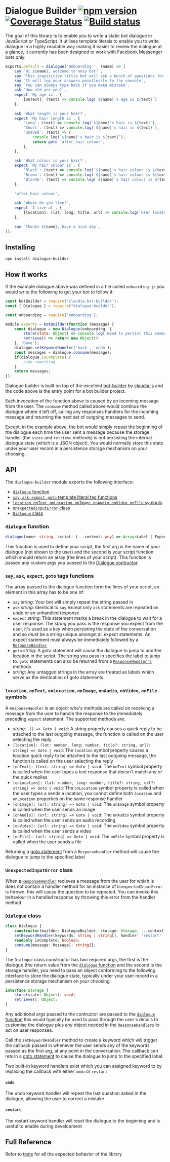 # Dialogue Builder [![npm version][version-image]][package-url] [![Coverage Status][coverage-image]][coverage-url] [![Build status][ci-image]][ci-url]

[package-url]: https://www.npmjs.com/package/dialogue-builder
[version-image]: https://badge.fury.io/js/dialogue-builder.svg
[downloads-image]: https://img.shields.io/npm/dt/dialogue-builder.svg
[ci-image]: https://circleci.com/gh/nbransby/dialogue-builder.svg?style=shield&circle-token=39554b5870ebd54924230c17c9e79751ee788e40
[ci-url]: https://circleci.com/gh/nbransby/dialogue-builder
[coverage-image]:https://codecov.io/gh/nbransby/dialogue-builder/branch/master/graph/badge.svg
[coverage-url]:https://codecov.io/gh/nbransby/dialogue-builder

The goal of this library is to enable you to write a static bot dialogue in JavaScript or TypeScript. It utilises template literals to enable you to write dialogue in a highly readable way making it easier to review the dialogue at a glance, it currently has been designed to work with Facebook Messenger bots only.

```javascript
exports.default = dialogue('Onboarding ', (name) => [ 
    say `Hi ${name}, welcome to nosy bot!`, 
    say `This inquisitive little bot will ask a bunch of questions for no reason`, 
    say `It will log your answers pointlessly to the console`, 
    say `You can always type back if you make mistake`, 
    ask `How old are you?`,
    expect `My age is`, {
        [onText]: (text) => console.log(`${name}'s age is ${text}`)
    },
    
    ask `What length is your hair?`,
    expect `My hair length is`, {
        'Long': (text) => console.log(`${name}'s hair is ${text}`),
        'Short': (text) => console.log(`${name}'s hair is ${text}`),
        'Shaved': (text) => {
            console.log(`${name}'s hair is ${text}`);
            return goto `after_hair_colour`;
        },
    },
    
    ask `What colour is your hair?`,
    expect `My hair colour is`, {
        'Black': (text) => console.log(`${name}'s hair colour is ${text}`),
        'Brown': (text) => console.log(`${name}'s hair colour is ${text}`),
        'Blonde': (text) => console.log(`${name}'s hair colour is ${text}`),
    },
    
    'after_hair_colour',
    
    ask `Where do you live?`, 
    expect `I live at`, {
        [location]: (lat, long, title, url) => console.log(`User located at ${lat}, ${long}`)
    },
    
    say `Thanks ${name}, have a nice day`,
]);
```
## Installing

```shell
npm install dialogue-builder
```

## How it works

If the example dialogue above was defined in a file called `onboarding.js` you would write the following to get your bot to follow it:

````javascript
const botBuilder = require('claudia-bot-builder');
const { Dialogue } = require("dialogue-builder");

const onboarding = require('onboarding');

module.exports = botBuilder(function (message) {
    const dialogue = new Dialogue(onboarding, {
        store(state: Object) => console.log('Need to persist this somewhere')
        retrieve() => return new Object()
    }, 'Dave');
    dialogue.setKeywordHandler('back', 'undo');
    const messages = dialogue.consume(message);
    if(dialogue.isComplete) {
        //do something
    }
    return messages;
});
````

Dialogue builder is built on top of the excellent [bot-builder](https://github.com/claudiajs/claudia-bot-builder) by [claudia.js](https://claudiajs.com/) and the code above is the entry point for a bot builder project. 

Each invocation of the function above is caused by an incoming message from the user. The `consume` method called above would continue the dialogue where it left off, calling any responses handlers for the incoming message and returning the next set of outgoing messages to send. 

Except, in the example above, the bot would simply repeat the beginning of the dialogue each time the user sent a message because the storage handler (the `store` and `retrieve` methods) is not persisting the internal dialogue state (which is a JSON object). You would normally store this state under your user record in a persistence storage mechanism on your choosing. 

## API

The `dialogue-builder` module exports the following interface:
* [`dialogue` function](#dialogue-function)
* [`say`, `ask`, `expect`, `goto` template literal tag functions](#say-ask-expect-goto-tags-functions)
* [`location`, `onText`, `onLocation`, `onImage`, `onAudio`, `onVideo`, `onFile` symbols](#location-ontext-onlocation-onimage-onaudio-onvideo-onfile-symbols)
* [`UnexpectedInputError` class](#unexpectedinputerror-class)
* [`Dialogue` class](#dialogue-class)

### `dialogue` function
````typescript
dialogue(name: string, script: (...context: any) => Array<Label | Expect | Goto | Say | Ask | ResponseHandler>): DialogueBuilder`
````
This function is used to define your script, the first arg is the name of your dialogue (not shown to the user) and the second is your script function which should return an array (the lines of your script). This function is passed any custom args you passed to the [Dialogue contructor](#Dialogue-class).

### `say`, `ask`, `expect`, `goto` tags functions

The array passed to the dialogue function form the lines of your script, an element in this array has to be one of:
* `say` _string_: Your bot will simply repeat the string passed in 
* `ask` _string_: Identical to `say` except only `ask` statements are repeated on [undo](#undo) or an unhandled response
* `expect` _string_: This statement marks a break in the dialogue to wait for a user response. The _string_ you pass is the response you expect from the user, it's used as a key when persisting the state of the conversation and so *must* be a string unique amongst all expect statements. An expect statement must always be immediately followed by a [`ResponseHandler`](#location-ontext-onlocation-onimage-onaudio-onvideo-onfile-symbols)
* `goto` _string_: A goto statement will cause the dialogue to jump to another location in the script. The string you pass in specifies the label to jump to. `goto` statements can also be returned from a [`ResponseHandler's`](#location-onText-onLocation-onImage-onAudio-onVideo-onFile-symbols) methods
* _string_: Any untagged strings in the array are treated as labels which serve as the destination of goto statements.

### `location`, `onText`, `onLocation`, `onImage`, `onAudio`, `onVideo`, `onFile` symbols

A `ResponseHandler` is an object who's methods are called on receiving a message from the user to handle the response to the immediately preceding `expect` statement. The supported methods are:
* _string_`: () => Goto | void`: A string property causes a quick reply to be attached to the last outgoing message, the function is called on the user selecting the reply
* `[location]: (lat: number, long: number, title?: string, url?: string) => Goto | void`: The `location` symbol property causes a location quick reply to be attached to the last outgoing message, the function is called on the user selecting the reply
* `[onText]: (text: string) => Goto | void`: The `onText` symbol property is called when the user types a text response that doesn't match any of the quick replies
* `[onLocation]: (lat: number, long: number, title?: string, url?: string) => Goto | void`: The `onLocation` symbol property is called when the user types a sends a location, you cannot define both `location` and `onLocation` properties on the same response handler
* `[onImage]: (url: string) => Goto | void`: The `onImage` symbol property is called when the user sends an image
* `[onAudio]: (url: string) => Goto | void`: The `onAudio` symbol property is called when the user sends an audio recording
* `[onVideo]: (url: string) => Goto | void`: The `onVideo` symbol property is called when the user sends a video
* `[onFile]: (url: string) => Goto | void`: The `onFile` symbol property is called when the user sends a file

Returning a [goto statement](#say-ask-expect-goto-tags-functions) from a `ResponseHandler` method will cause the dialogue to jump to the specified label

### `UnexpectedInputError` class

When a [`ResponseHandler`](#location-ontext-onlocation-onimage-onaudio-onvideo-onfile-symbols) recieves a message from the user for which is does not contain a handler method for an instance of `UnexpectedInputError` is thrown, this will cause the question to be repeated. You can invoke this behaviour in a handled response by throwing this error from the handler method

### `Dialogue` class
````typescript
class Dialogue {
    constructor(builder: DialogueBuilder, storage: Storage, ...context: any);
    setKeywordHandler(keywords: string | string[], handler: 'restart' | 'undo' | (() => void | Goto)): void;
    readonly isComplete: boolean;
    consume(message: Message): string[];
}
````
The `Dialogue` class constructor has two required args, the first is the dialogue (the return value from the [`dialogue` function](#dialogue-function) and the second is the storage handler, you need to pass an object conforming to the following interface to store the dialogue state, typically under your user record in a persistence storage mechanism on your choosing:
````typescript
interface Storage {
    store(state: Object): void;
    retrieve(): Object;
}
````
Any additional args passed to the contructor are passed to the [`dialogue` function](#dialogue-function) this would typically be used to pass through the user's details to customise the dialogue plus any object needed in the [`ResponseHandlers`](#location-ontext-onlocation-onimage-onaudio-onvideo-onfile-symbols) to act on user responses.

Call the `setKeywordHandler` method to create a keyword which will trigger the callback passed in whenever the user sends any of the keywords passed as the first arg, at any point in the conversation. The callback can return a [goto statement](#say-ask-expect-goto-tags-functions) to cause the dialogue to jump to the specified label. 

Two built-in keyword handlers exist which you can assigned keyword to by replacing the callback with either `undo` or `restart`

#### `undo`
The undo keyword handler will repeat the last question asked in the dialogue, allowing the user to correct a mistake
####  `restart`
The restart keyword handler will reset the dialogue to the beginning and is useful to enable during development

## Full Reference

Refer to [tests](/tests.ts#L89) for all the expected behavior of the library
